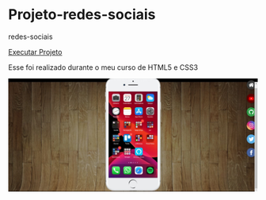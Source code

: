 # Projeto-redes-sociais
 redes-sociais
 
 <a href="https://gustavocarvalhorodrigues.github.io/Projeto-redes-sociais/"> Executar Projeto</a>
 

 Esse foi realizado durante o meu curso de HTML5 e CSS3

  <img src="estilos/imagens/imagem-projeto.jpeg" alt="tela-instagram">